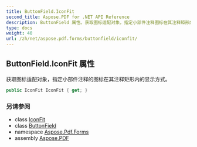 ```yaml
---
title: ButtonField.IconFit
second_title: Aspose.PDF for .NET API Reference
description: ButtonField 属性。获取图标适配对象，指定小部件注释图标在其注释矩形内的显示方式
type: docs
weight: 40
url: /zh/net/aspose.pdf.forms/buttonfield/iconfit/
---
```

## ButtonField.IconFit 属性

获取图标适配对象，指定小部件注释的图标在其注释矩形内的显示方式。

```csharp
public IconFit IconFit { get; }
```

### 另请参阅

* class [IconFit](../../iconfit/)
* class [ButtonField](../)
* namespace [Aspose.Pdf.Forms](../../../aspose.pdf.forms/)
* assembly [Aspose.PDF](../../../)